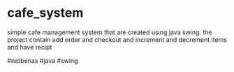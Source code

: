 # cafe_system


simple cafe management system that are created using java swing.
the project contain add order and checkout and increment and decrement items 
and have recipt 

#netbenas 
#java
#swing
